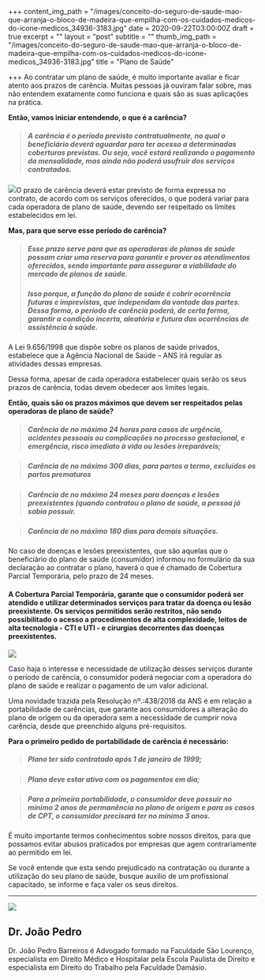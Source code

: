 +++
content_img_path = "/images/conceito-do-seguro-de-saude-mao-que-arranja-o-bloco-de-madeira-que-empilha-com-os-cuidados-medicos-do-icone-medicos_34936-3183.jpg"
date = 2020-09-22T03:00:00Z
draft = true
excerpt = ""
layout = "post"
subtitle = ""
thumb_img_path = "/images/conceito-do-seguro-de-saude-mao-que-arranja-o-bloco-de-madeira-que-empilha-com-os-cuidados-medicos-do-icone-medicos_34936-3183.jpg"
title = "Plano de Saúde"

+++
Ao contratar um plano de saúde, é muito importante avaliar e ficar atento aos prazos de carência. Muitas pessoas já ouviram falar sobre, mas não entendem exatamente como funciona e quais são as suas aplicações na prática.

**Então, vamos iniciar entendendo, o que é a carência?**

> ##### A carência é o período previsto contratualmente, no qual o beneficiário deverá aguardar para ter acesso a determinadas coberturas previstas. Ou seja, você estará realizando o pagamento da mensalidade, mas ainda não poderá usufruir dos serviços contratados.

![](/images/renderizacao-de-ilustracao-de-cronometro-com-saco-de-primeiros-socorros_165073-1208.jpg)O prazo de carência deverá estar previsto de forma expressa no contrato, de acordo com os serviços oferecidos, o que poderá variar para cada operadora de plano de saúde, devendo ser respeitado os limites estabelecidos em lei.

**Mas, para que serve esse período de carência?**

> ##### Esse prazo serve para que as operadoras de planos de saúde possam criar uma reserva para garantir e prover os atendimentos oferecidos, sendo importante para assegurar a viabilidade do mercado de planos de saúde.
>
> ##### Isso porque, a função do plano de saúde é cobrir ocorrência futuras e imprevistas, que independam da vontade das partes. Dessa forma, o período de carência poderá, de certa forma, garantir a condição incerta, aleatória e futura das ocorrências de assistência à saúde.

A Lei 9.656/1998 que dispõe sobre os planos de saúde privados, estabelece que a Agência Nacional de Saúde – ANS irá regular as atividades dessas empresas.

Dessa forma, apesar de cada operadora estabelecer quais serão os seus prazos de carência, todas devem obedecer aos limites legais.

**Então, quais são os prazos máximos que devem ser respeitados pelas operadoras de plano de saúde?**

> ##### Carência de no máximo 24 horas para casos de urgência, acidentes pessoais ou complicações no processo gestacional, e emergência, risco imediato à vida ou lesões irreparáveis;

> ##### Carência de no máximo 300 dias, para partos a termo, excluídos os partos prematuros 

> ##### Carência de no máximo 24 meses para doenças e lesões preexistentes (quando contratou o plano de saúde, a pessoa já sabia possuir.

> ##### Carência de no máximo 180 dias para demais situações.

No caso de doenças e lesões preexistentes, que são aquelas que o beneficiário do plano de saúde (consumidor) informou no formulário da sua declaração ao contratar o plano, haverá o que é chamado de Cobertura Parcial Temporária, pelo prazo de 24 meses.

#### A Cobertura Parcial Temporária, garante que o consumidor poderá ser atendido e utilizar determinados serviços para tratar da doença ou lesão preexistente. Os serviços permitidos serão restritos, não sendo possibilitado o acesso a procedimentos de alta complexidade, leitos de alta tecnologia - CTI e UTI - e cirurgias decorrentes das doenças preexistentes.

![](/images/grupo-de-cirurgioes-realizando-operacao-na-sala-de-operacao_107420-64789.jpg)

Caso haja o interesse e necessidade de utilização desses serviços durante o período de carência, o consumidor poderá negociar com a operadora do plano de saúde e realizar o pagamento de um valor adicional.

Uma novidade trazida pela Resolução nº.:438/2018 da ANS é em relação a portabilidade de carências, que garante aos consumidores a alteração do plano de origem ou da operadora sem a necessidade de cumprir nova carência, desde que preenchido alguns pré-requisitos.

**Para o primeiro pedido de portabilidade de carência é necessário:**

> ##### Plano ter sido contratado após 1 de janeiro de 1999;

> ##### Plano deve estar ativo com os pagamentos em dia;

> ##### Para a primeira portabilidade, o consumidor deve possuir no mínimo 2 anos de permanência no plano de origem e para os casos de CPT, o consumidor precisará ter no mínimo 3 anos.

É muito importante termos conhecimentos sobre nossos direitos, para que possamos evitar abusos praticados por empresas que agem contrariamente ao permitido em lei.

Se você entende que esta sendo prejudicado na contratação ou durante a utilização do seu plano de saúde, busque auxílio de um profissional capacitado, se informe e faça valer os seus direitos.

***

<div class="author-box">
<div class="info">
<img src="https://realebarreiros-t1-04644.netlify.app/images/e2b23012-9316-4e03-9cb2-0bc3db2a5e26.jpeg" class="profile" />
<h2 class="name">Dr. João Pedro</h2>
</div>

<div class="about"> <p class="bio"> Dr. João Pedro Barreiros é Advogado formado na Faculdade São Lourenço, especialista em Direito Médico e Hospitalar pela Escola Paulista de Direito e especialista em Direito do Trabalho pela Faculdade Damásio. </p>  
</div>
</div>